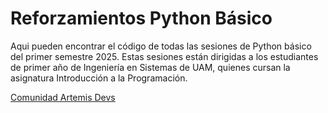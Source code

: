 # Reforzamientos Python Básico
Aqui pueden encontrar el código de todas las sesiones de Python básico del primer semestre 2025.
Estas sesiones están dirigidas a los estudiantes de primer año de Ingeniería en Sistemas de UAM, quienes cursan la asignatura Introducción a la Programación.

[Comunidad Artemis Devs](https://www.instagram.com/artemis_devs/)
